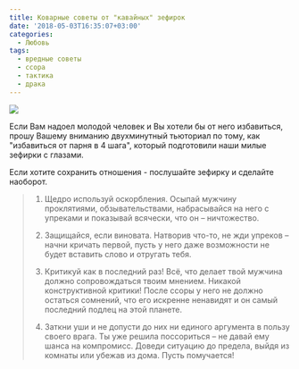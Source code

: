 ```yaml
---
title: Коварные советы от "кавайных" зефирок
date: '2018-05-03T16:35:07+03:00'
categories:
  - Любовь
tags:
  - вредные советы
  - ссора
  - тактика
  - драка
---
```

![](/images/uploads/cute-marshmallows-favim.com-3392740.jpg)

Если Вам надоел молодой человек и Вы хотели бы от него избавиться, прошу Вашему вниманию двухминутный тьюториал по тому, как "избавиться от парня  в 4 шага", который подготовили наши милые зефирки с глазами. 

Если хотите сохранить отношения - послушайте зефирку и сделайте наоборот. 

> 1)	Щедро используй оскорбления. Осыпай мужчину проклятиями, обзывательствами, набрасывайся на него с упреками и показывай всячески, что он – ничтожество.  
>
> 2)	Защищайся, если виновата. Натворив что-то, не жди упреков – начни кричать первой, пусть у него даже возможности не будет вставить слово и отругать тебя.
>
> 3)	Критикуй как в последний раз! Всё, что делает твой мужчина должно сопровождаться твоим мнением. Никакой конструктивной критики! После ссоры у него не должно остаться сомнений, что его искренне ненавидят и он самый последний подлец на этой планете. 
>
> 4)  Заткни уши и не допусти до них ни единого аргумента в пользу своего врага. Ты уже решила поссориться – не давай ему шанса на компромисс. Доведи ситуацию до предела, выйдя из комнаты или убежав из дома. Пусть помучается!
